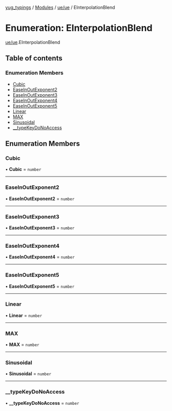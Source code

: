 [yug_typings](../README.md) / [Modules](../modules.md) / [ue/ue](../modules/ue_ue.md) / EInterpolationBlend

# Enumeration: EInterpolationBlend

[ue/ue](../modules/ue_ue.md).EInterpolationBlend

## Table of contents

### Enumeration Members

- [Cubic](ue_ue.EInterpolationBlend.md#cubic)
- [EaseInOutExponent2](ue_ue.EInterpolationBlend.md#easeinoutexponent2)
- [EaseInOutExponent3](ue_ue.EInterpolationBlend.md#easeinoutexponent3)
- [EaseInOutExponent4](ue_ue.EInterpolationBlend.md#easeinoutexponent4)
- [EaseInOutExponent5](ue_ue.EInterpolationBlend.md#easeinoutexponent5)
- [Linear](ue_ue.EInterpolationBlend.md#linear)
- [MAX](ue_ue.EInterpolationBlend.md#max)
- [Sinusoidal](ue_ue.EInterpolationBlend.md#sinusoidal)
- [\_\_typeKeyDoNoAccess](ue_ue.EInterpolationBlend.md#__typekeydonoaccess)

## Enumeration Members

### Cubic

• **Cubic** = `number`

___

### EaseInOutExponent2

• **EaseInOutExponent2** = `number`

___

### EaseInOutExponent3

• **EaseInOutExponent3** = `number`

___

### EaseInOutExponent4

• **EaseInOutExponent4** = `number`

___

### EaseInOutExponent5

• **EaseInOutExponent5** = `number`

___

### Linear

• **Linear** = `number`

___

### MAX

• **MAX** = `number`

___

### Sinusoidal

• **Sinusoidal** = `number`

___

### \_\_typeKeyDoNoAccess

• **\_\_typeKeyDoNoAccess** = `number`
